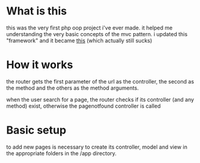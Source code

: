 # What is this
this was the very first php oop project i've ever made. it helped me understanding the very basic concepts of the mvc pattern.
i updated this "framework" and it became [this](https://github.com/Ciro23/mvc-framework) (which actually still sucks)

# How it works
the router gets the first parameter of the url as the controller, the second as the method and the others as the method arguments.

when the user search for a page, the router checks if its controller (and any method) exist, otherwise the pagenotfound controller is called

# Basic setup
to add new pages is necessary to create its controller, model and view in the appropriate folders in the /app directory.
